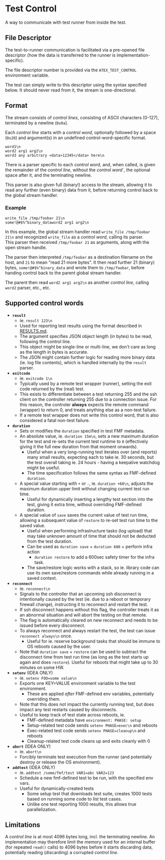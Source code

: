 # Test Control

A way to communicate with test runner from inside the test.

## File Descriptor

The test-to-runner communication is facilitated via a pre-opened file descriptor
(how the data is transferred to the runner is implementation-specific).

The file descriptor number is provided via the `ATEX_TEST_CONTROL` environment
variable.

The test can simply write to this descriptor using the syntax specified below.
It should never read from it, the stream is one-directional.

## Format

The stream consists of _control lines_, consisting of ASCII characters (0-127),
terminated by a newline (`0x0a`).

Each _control line_ starts with a _control word_, optionally followed by a space
(`0x20`) and argument(s) in an undefined control-word-specific format.

```
word1\n
word2 arg1 arg2\n
word3 any arbitrary <data>12345</data> here\n
```

There is a parser specific to each _control word_, and, when called, is given
the remainder of the _control line_, without the _control word_`, the
optional space after it, and the terminating newline.

This parser is also given full (binary!) access to the stream, allowing it to
read any further (even binary) data from it, before returning control back to
the global stream handler.

### Example

```
write_file /tmp/foobar 21\n
some!@#$%^binary_dataword2 arg1 arg2\n
```

In this example, the global stream handler read `write_file /tmp/foobar 21\n`
and recognized `write_file` as a _control word_, calling its parser.  
This parser then received `/tmp/foobar 21` as arguments, along with the open
stream handle.

The parser then interpreted `/tmp/foobar` as a destination filename on the host,
and `21` to mean "read 21 more bytes". It then read further 21 (binary) bytes,
`some!@#$%^binary_data` and wrote them to `/tmp/foobar`, before handing control
back to the parent global stream handler.

The parent then read `word2 arg1 arg2\n` as another _control line_, calling
`word2` parser, etc., etc.

## Supported control words

- **`result`**
  - ie. `result 123\n`
  - Used for reporting test results using the format described in
    [RESULTS.md](RESULTS.md).
  - The argument specifies JSON object length (in bytes) to be read, following
    the control line.
  - This object might be single-line or multi-line, we don't care as long as
    the length in bytes is accurate.
  - The JSON might contain further logic for reading more binary data (ie. log
    file contents), which is handled internally by the `result` parser.
- **`exitcode`**
  - ie. `exitcode 1\n`
  - Typically used by a remote test wrapper (runner), setting the exit code
    returned by the (real) test.
  - This exists to differentiate between a test returning 255 and the ssh client
    on the controller returning 255 due to a connection issue. For this reason,
    the controler **always** expects the remote command (wrapper) to return 0,
    and treats anything else as a non-test failure.
  - If a remote test wrapper does not write this control word, that is also
    considered a fatal non-test failure.
- **`duration`**
  - Sets or modifies the `duration` specified in test FMF metadata.
  - An absolute value, ie. `duration 15m\n`, sets a new maximum duration
    for the test and re-sets the current test runtime to `0` (effectively
    giving it the full new duration from that moment onwards).
    - Useful when a very long-running test iterates over (and reports) many
      small results, expecting each to take ie. 30 seconds, but the test overall
      taking ie. 24 hours - having a keepalive watchdog might be useful.
    - The time specification follows the same syntax as FMF-defined `duration`.
  - A special value starting with `+` or `-`, ie. `duration +60\n`, adjusts
    the maximum duration upper limit without changing current test run time.
    - Useful for dynamically inserting a lengthy test section into the test,
      giving it extra time, without overriding FMF-defined duration.
  - A special value of `save` saves the current value of test run time, allowing
    a subsequent value of `restore` to re-set test run time to the saved value.
    - Useful when performing infrastructure tasks (log upload) that may take
      unknown amount of time that should not be deducted from the test duration.
    - Can be used as `duration save` + `duration 600` + perform infra action
      + `duration restore` to add a 600sec safety timer for the infra task.
    - The save/restore logic works with a stack, so ie. library code can use its
      own save/restore commands while already running in a saved context.
- **`reconnect`**
  - ie. `reconnect\n`
  - Signals to the controller that an upcoming ssh disconnect is intentionally
    caused by the test (ie. due to a reboot or temporary firewall change),
    instructing it to reconnect and restart the test.
  - If ssh disconnect happens without this flag, the controller treats it as
    an abnormal situation and will abort the testing on that remote.
  - The flag is automatically cleared on new reconnect and needs to be issued
    before every disconnect.
  - To always reconnect and always restart the test, the test can issue
    `reconnect always\n` once.
    - Useful for ie. reserve background tasks that should be immune to OS
      reboots caused by the user.
  - Note that `duration save` + `restore` can be used to subtract the disconnect
    time from test run time (as long as the test starts up again and does
    `restore`). Useful for reboots that might take up to 30 minutes on some HW.
- **`setenv`** (IDEA ONLY)
  - ie. `setenv FOO=some value\n`
  - Exports one KEY=VALUE environment variable to the test environment.
    - These are applied *after* FMF-defined env variables, potentially
      overriding them.
  - Note that this does not impact the currently running test, but does impact
    any test restarts caused by disconnects.
  - Useful to keep track of test state across reboots, ie.
    - FMF-defined metadata have `environment: PHASE: setup`
    - Setup-related test code sends `setenv PHASE=exec\n` and reboots
    - Exec-related test code sends `setenv PHASE=cleanup\n` and reboots
    - Cleanup-related test code cleans up and exits cleanly with 0
- **`abort`** (IDEA ONLY)
  - ie. `abort\n`
  - Forcibly terminate test execution from the runner (and potentially destroy
    or release the OS environment).
- **`addtest`** (IDEA ONLY)
  - ie. `addtest /some/fmf/test VAR1=abc VAR2=123`
  - Schedule a new fmf-defined test to be run, with the specified env vars.
  - Useful for dynamically-created tests
    - Some setup test that downloads test suite, creates 1000 tests based on
      running some code to list test cases.
    - Unlike one test reporting 1000 results, this allows true parallelization.

## Limitations

A _control line_ is at most 4096 bytes long, incl. the terminating newline.
An implementation may therefore limit the memory used for an internal buffer
(for repeated `read()` calls) to 4096 bytes before it starts discarding data,
potentially reading (discarding) a corrupted _control line_.
